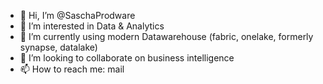 - 👋 Hi, I’m @SaschaProdware
- 👀 I’m interested in Data & Analytics
- 🌱 I’m currently using modern Datawarehouse (fabric, onelake, formerly synapse, datalake) 
- 💞️ I’m looking to collaborate on business intelligence
- 📫 How to reach me: mail 

<!---
SaschaProdware/SaschaProdware is a ✨ special ✨ repository because its `README.md` (this file) appears on your GitHub profile.
You can click the Preview link to take a look at your changes.
--->
